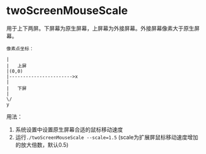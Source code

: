 # twoScreenMouseScale
用于上下两屏。下屏幕为原生屏幕，上屏幕为外接屏幕。外接屏幕像素大于原生屏幕。
```
像素点坐标：

|
|	上屏
|(0,0)
|----------------------->x
|
|	下屏
|
\/
y
```
用法：
1. 系统设置中设置原生屏幕合适的鼠标移动速度
2. 运行`./twoScreenMouseScale --scale=1.5` (scale为扩展屏鼠标移动速度增加的放大倍数，默认0.5)
